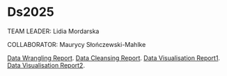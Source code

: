 # Ds2025
TEAM LEADER: Lidia Mordarska

COLLABORATOR: Maurycy Słończewski-Mahlke

[Data Wrangling Report](lab2.md).
[Data Cleansing Report](lab3.md).
[Data Visualisation Report1](Exercise5.md).
[Data Visualisation Report2](Exercise6.md).

